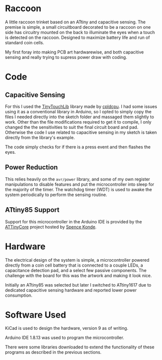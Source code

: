 # Raccoon
A little raccoon trinket based on an ATtiny and capacitive sensing. The premise is simple, a small circuitboard decorated to be a raccoon on one side has circuitry mounted on the back to illuminate the eyes when a touch is detected on the raccoon. Designed to maximize battery life and run of standard coin cells.

My first foray into making PCB art hardwarewise, and both capacitive sensing and really trying to supress power draw with coding.

# Code

## Capacitive Sensing
For this I used the [TinyTouchLib](https://github.com/cpldcpu/TinyTouchLib) library made by [cpldcpu](https://github.com/cpldcpu). I had some issues using it as a conventional library in Arduino, so I opted to simply copy the files I needed directly into the sketch folder and massaged them slightly to work. Other than the file modifications required to get it to compile, I only changed the the sensitivities to suit the final circuit board and pad. Otherwise the code I use related to capacitive sensing in my sketch is taken directly from the library's example.

The code simply checks for if there is a press event and then flashes the eyes.

## Power Reduction
This relies heavily on the `avr/power` library, and some of my own register manipulations to disable features and put the microcontroller into sleep for the majority of the timer. The watchdog timer (WDT) is used to awake the system periodically to perform the sensing routine. 

## ATtiny85 Support
Support for this microcontroller in the Arduino IDE is provided by the [ATTinyCore](https://github.com/SpenceKonde/ATTinyCore) project hosted by [Spence Konde](https://github.com/SpenceKonde).

# Hardware
The electrical design of the system is simple, a microcontroller powered directly from a coin cell battery that is connected to a couple LEDs, a capacitance detection pad, and a select few passive components. The challenge with the board for this was the artwork and making it look nice.

Initially an ATtiny85 was selected but later I switched to ATtiny1617 due to dedicated capacitive sensing hardware and reported lower power consumption.

# Software Used
KiCad is used to design the hardware, version 9 as of writing.

Arduino IDE 1.8.13 was used to program the microcontroller.

There were some libraries downloaded to extend the functionality of these programs as described in the previous sections.

